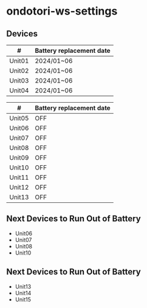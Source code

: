 # ondotori-ws-settings

## Devices

| # | Battery replacement date |
| --- | --- |
| Unit01 | 2024/01~06 |
| Unit02 | 2024/01~06 |
| Unit03 | 2024/01~06 |
| Unit04 | 2024/01~06 |

| # | Battery replacement date |
| --- | --- |
| Unit05 | OFF |
| Unit06 | OFF |
| Unit07 | OFF |
| Unit08 | OFF |
| Unit09 | OFF |
| Unit10 | OFF |
| Unit11 | OFF |
| Unit12 | OFF |
| Unit13 | OFF |

## Next Devices to Run Out of Battery

- Unit06
- Unit07
- Unit08
- Unit10

## Next Devices to Run Out of Battery

- Unit13
- Unit14
- Unit15
